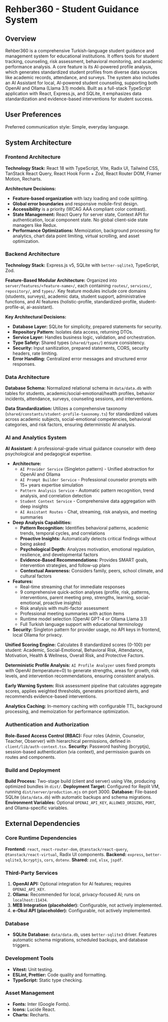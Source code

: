 # Rehber360 - Student Guidance System

## Overview

Rehber360 is a comprehensive Turkish-language student guidance and management system for educational institutions. It offers tools for student tracking, counseling, risk assessment, behavioral monitoring, and academic performance analysis. A core feature is its AI-powered profile analysis, which generates standardized student profiles from diverse data sources like academic records, attendance, and surveys. The system also includes an AI Assistant for local, AI-powered student counseling, supporting both OpenAI and Ollama (Llama 3.1) models. Built as a full-stack TypeScript application with React, Express.js, and SQLite, it emphasizes data standardization and evidence-based interventions for student success.

## User Preferences

Preferred communication style: Simple, everyday language.

## System Architecture

### Frontend Architecture

**Technology Stack:** React 18 with TypeScript, Vite, Radix UI, Tailwind CSS, TanStack React Query, React Hook Form + Zod, React Router DOM, Framer Motion, Recharts.

**Architecture Decisions:**
- **Feature-based organization** with lazy loading and code splitting.
- **Global error boundaries** and responsive mobile-first design.
- **Accessibility** is a priority (WCAG AAA compliant color contrast).
- **State Management:** React Query for server state, Context API for authentication, local component state. No global client-side state managers like Redux.
- **Performance Optimizations:** Memoization, background processing for analytics, chart data point limiting, virtual scrolling, and asset optimization.

### Backend Architecture

**Technology Stack:** Express.js v5, SQLite with `better-sqlite3`, TypeScript, Zod.

**Feature-Based Modular Architecture:** Organized into `server/features/<feature-name>/`, each containing `routes/`, `services/`, `repository/`, and `types/`. Key feature modules include core domains (students, surveys), academic data, student support, administrative functions, and AI features (holistic-profile, standardized-profile, student-profile-ai, ai-assistant).

**Key Architectural Decisions:**
- **Database Layer:** SQLite for simplicity, prepared statements for security.
- **Repository Pattern:** Isolates data access, returning DTOs.
- **Service Layer:** Handles business logic, validation, and orchestration.
- **Type Safety:** Shared types (`shared/types/`) ensure consistency.
- **Security:** Input sanitization, prepared statements, CORS, security headers, rate limiting.
- **Error Handling:** Centralized error messages and structured error responses.

### Data Architecture

**Database Schema:** Normalized relational schema in `data/data.db` with tables for students, academic/social-emotional/health profiles, behavior incidents, attendance, surveys, counseling sessions, and interventions.

**Data Standardization:** Utilizes a comprehensive taxonomy (`shared/constants/student-profile-taxonomy.ts`) for standardized values across academic subjects, social-emotional competencies, behavioral categories, and risk factors, ensuring deterministic AI analysis.

### AI and Analytics System

**AI Assistant:** A professional-grade virtual guidance counselor with deep psychological and pedagogical expertise.
- **Architecture:** 
  - `AI Provider Service` (Singleton pattern) - Unified abstraction for OpenAI and Ollama
  - `AI Prompt Builder Service` - Professional counselor prompts with 15+ years expertise simulation
  - `Pattern Analysis Service` - Automatic pattern recognition, trend analysis, and correlation detection
  - `Student Context Service` - Comprehensive data aggregation with deep insights
  - `AI Assistant Routes` - Chat, streaming, risk analysis, and meeting summaries
- **Deep Analysis Capabilities:**
  - **Pattern Recognition:** Identifies behavioral patterns, academic trends, temporal cycles, and correlations
  - **Proactive Insights:** Automatically detects critical findings without being asked
  - **Psychological Depth:** Analyzes motivation, emotional regulation, resilience, and developmental factors
  - **Evidence-Based Recommendations:** Provides SMART goals, intervention strategies, and follow-up plans
  - **Contextual Awareness:** Considers family, peers, school climate, and cultural factors
- **Features:** 
  - Real-time streaming chat for immediate responses
  - 9 comprehensive quick-action analyses (profile, risk, patterns, interventions, parent meeting prep, strengths, learning, social-emotional, proactive insights)
  - Risk analysis with multi-factor assessment
  - Professional meeting summaries with action items
  - Runtime model selection (OpenAI GPT-4 or Ollama Llama 3.1)
  - Full Turkish language support with educational terminology
- **Security:** Singleton pattern for provider usage, no API keys in frontend, local Ollama for privacy.

**Unified Scoring Engine:** Calculates 8 standardized scores (0-100) per student: Academic, Social-Emotional, Behavioral Risk, Attendance, Motivation, Health & Wellness, Overall Risk, and Protective Factors.

**Deterministic Profile Analysis:** `AI Profile Analyzer` uses fixed prompts with OpenAI (temperature=0) to generate strengths, areas for growth, risk levels, and intervention recommendations, ensuring consistent analysis.

**Early Warning System:** Risk assessment pipeline that calculates aggregate scores, applies weighted thresholds, generates prioritized alerts, and recommends evidence-based interventions.

**Analytics Caching:** In-memory caching with configurable TTL, background processing, and memoization for performance optimization.

### Authentication and Authorization

**Role-Based Access Control (RBAC):** Four roles (Admin, Counselor, Teacher, Observer) with hierarchical permissions, defined in `client/lib/auth-context.tsx`.
**Security:** Password hashing (bcryptjs), session-based authentication (via context), and permission guards on routes and components.

### Build and Deployment

**Build Process:** Two-stage build (client and server) using Vite, producing optimized bundles in `dist/`.
**Deployment Target:** Configured for Replit VM, running `dist/server/production.mjs` on port 3000.
**Database:** File-based SQLite (`data/data.db`) with automatic backups and schema migrations.
**Environment Variables:** Optional `OPENAI_API_KEY`, `ALLOWED_ORIGINS`, `PORT`, and Ollama-specific variables.

## External Dependencies

### Core Runtime Dependencies

**Frontend:** `react`, `react-router-dom`, `@tanstack/react-query`, `@tanstack/react-virtual`, Radix UI components.
**Backend:** `express`, `better-sqlite3`, `bcryptjs`, `cors`, `dotenv`.
**Shared:** `zod`, `xlsx`, `jspdf`.

### Third-Party Services

1.  **OpenAI API:** Optional integration for AI features; requires `OPENAI_API_KEY`.
2.  **Ollama:** Recommended for local, privacy-focused AI; runs on `localhost:11434`.
3.  **MEB Integration (placeholder):** Configurable, not actively implemented.
4.  **e-Okul API (placeholder):** Configurable, not actively implemented.

### Database

-   **SQLite Database:** `data/data.db`, uses `better-sqlite3` driver. Features automatic schema migrations, scheduled backups, and database triggers.

### Development Tools

-   **Vitest:** Unit testing.
-   **ESLint, Prettier:** Code quality and formatting.
-   **TypeScript:** Static type checking.

### Asset Management

-   **Fonts:** Inter (Google Fonts).
-   **Icons:** Lucide React.
-   **Charts:** Recharts.